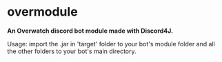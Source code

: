 # overmodule
<b>An Overwatch discord bot module made with Discord4J.</b>

Usage: 
import the .jar in 'target' folder to your bot's module folder and all the other folders to your bot's main directory.
